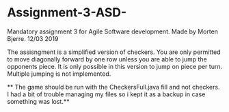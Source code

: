 # Assignment-3-ASD-
Mandatory assignment 3 for Agile Software development.
Made by Morten Bjerre.
12/03 2019

The assisngment is a simplified version of checkers. 
You are only permitted to move diagonally forward by one row unless you are able to jump the opponents piece.
It is only possible in this version to jump on piece per turn. Multiple jumping is not implemented. 



** The game should be run with the CheckersFull.java fill and not checkers. 
I had a bit of trouble managing my files so i kept it as a backup in case something was lost.**
